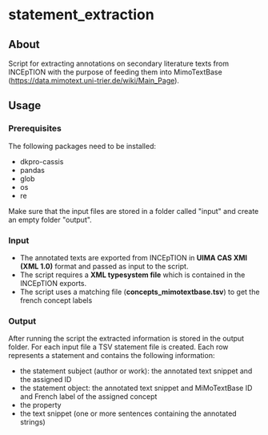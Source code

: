 # statement_extraction

## About

Script for extracting annotations on secondary literature texts from INCEpTION with the purpose of feeding them into MimoTextBase (https://data.mimotext.uni-trier.de/wiki/Main_Page).


## Usage

### Prerequisites

The following packages need to be installed:
* dkpro-cassis
* pandas
* glob
* os
* re

Make sure that the input files are stored in a folder called "input" and create an empty folder "output".


### Input

* The annotated texts are exported from INCEpTION in **UIMA CAS XMI (XML 1.0)** format and passed as input to the script.
* The script requires a **XML typesystem file** which is contained in the INCEpTION exports.
* The script uses a matching file (**concepts_mimotextbase.tsv**) to get the french concept labels

### Output

After running the script the extracted information is stored in the output folder. For each input file a TSV statement file is created. Each row represents a statement and contains the following information:
* the statement subject (author or work): the annotated text snippet and the assigned ID
* the statement object: the annotated text snippet and MiMoTextBase ID and French label of the assigned concept
* the property
* the text snippet (one or more sentences containing the annotated strings)
